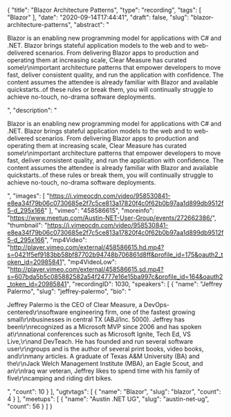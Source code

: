 {
  "title": "Blazor Architecture Patterns",
  "type": "recording",
  "tags": [
    "Blazor"
  ],
  "date": "2020-09-14T17:44:41",
  "draft": false,
  "slug": "blazor-architecture-patterns",
  "abstract": "<p>Blazor is an enabling new programming model for applications with C# and .NET. Blazor brings stateful application models to the web and to web-delivered scenarios. From delivering Blazor apps to production and operating them at increasing scale, Clear Measure has curated some\r\nimportant architecture patterns that empower developers to move fast, deliver consistent quality, and run the application with confidence. The content assumes the attendee is already familiar with Blazor and available quickstarts..of these rules or break them, you will continually struggle to achieve no-touch, no-drama software deployments.</p>",
  "description": "<p>Blazor is an enabling new programming model for applications with C# and .NET. Blazor brings stateful application models to the web and to web-delivered scenarios. From delivering Blazor apps to production and operating them at increasing scale, Clear Measure has curated some\r\nimportant architecture patterns that empower developers to move fast, deliver consistent quality, and run the application with confidence. The content assumes the attendee is already familiar with Blazor and available quickstarts..of these rules or break them, you will continually struggle to achieve no-touch, no-drama software deployments.</p>",
  "images": [
    "https://i.vimeocdn.com/video/958530841-e8ea34f79b06c0730685e2f7c5ce813a17820f4c0f62b0b97aa1d899db9512f5-d_295x166"
  ],
  "vimeo": "458586615",
  "moreinfo": "https://www.meetup.com/Austin-NET-User-Group/events/272662386/",
  "thumbnail": "https://i.vimeocdn.com/video/958530841-e8ea34f79b06c0730685e2f7c5ce813a17820f4c0f62b0b97aa1d899db9512f5-d_295x166",
  "mp4Video": "http://player.vimeo.com/external/458586615.hd.mp4?s=0421f5ef9183bb58bf87702b94748b706861d8ff&profile_id=175&oauth2_token_id=20985841",
  "mp4VideoLow": "http://player.vimeo.com/external/458586615.sd.mp4?s=607bda5b5c085882582a54f24777e16e15ba997c&profile_id=164&oauth2_token_id=20985841",
  "recordingID": 1030,
  "speakers": [
    {
      "name": "Jeffrey Palermo",
      "slug": "jeffrey-palermo",
      "bio": "<p>Jeffrey Palermo is the CEO of Clear Measure, a DevOps-centered\r\nsoftware engineering firm, one of the fastest growing small\r\nbusinesses in central TX (ABJ/Inc. 5000). Jeffrey has been\r\nrecognized as a Microsoft MVP since 2006 and has spoken at\r\nnational conferences such as Microsoft Ignite, Tech Ed, VS Live,\r\nand DevTeach. He has founded and run several software user\r\ngroups and is the author of several print books, video books, and\r\nmany articles. A graduate of Texas A&M University (BA) and the\r\nJack Welch Management Institute (MBA), an Eagle Scout, and an\r\nIraq war veteran, Jeffrey likes to spend time with his family of five\r\ncamping and riding dirt bikes.</p>",
      "count": 10
    }
  ],
  "ugtvtags": [
    {
      "name": "Blazor",
      "slug": "blazor",
      "count": 4
    }
  ],
  "meetups": [
    {
      "name": "Austin .NET UG",
      "slug": "austin-net-ug",
      "count": 56
    }
  ]
}